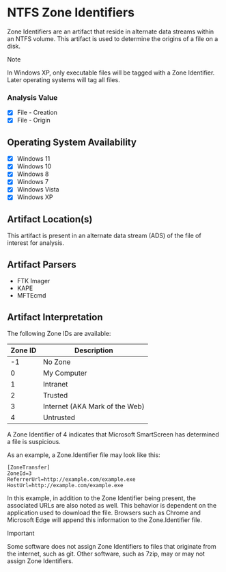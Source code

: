 # NTFS Zone Identifiers
Zone Identifiers are an artifact that reside in alternate data streams within an NTFS volume. This artifact is used to determine the origins of a file on a disk.

> [!NOTE]
> In Windows XP, only executable files will be tagged with a Zone Identifier. Later operating systems will tag all files.

### Analysis Value
 - [x] File - Creation
 - [x] File - Origin

## Operating System Availability
 - [x] Windows 11
 - [x] Windows 10
 - [x] Windows 8
 - [x] Windows 7
 - [x] Windows Vista
 - [x] Windows XP

## Artifact Location(s)
This artifact is present in an alternate data stream (ADS) of the file of interest for analysis. 

## Artifact Parsers
 - FTK Imager
 - KAPE
 - MFTEcmd

## Artifact Interpretation
The following Zone IDs are available:

| Zone ID | Description |
| - | - |
| -1 | No Zone |
| 0 | My Computer |
| 1 | Intranet |
| 2 | Trusted |
| 3 | Internet (AKA Mark of the Web) |
| 4 | Untrusted |

A Zone Identifier of 4 indicates that Microsoft SmartScreen has determined a file is suspicious.

As an example, a Zone.Identifier file may look like this:

```
[ZoneTransfer]
ZoneId=3
ReferrerUrl=http://example.com/example.exe
HostUrl=http://example.com/example.exe
```

In this example, in addition to the Zone Identifier being present, the associated URLs are also noted as well. This behavior is dependent on the application used to download the file. Browsers such as Chrome and Microsoft Edge will append this information to the Zone.Identifier file.

> [!IMPORTANT]
> Some software does not assign Zone Identifiers to files that originate from the internet, such as git. Other software, such as 7zip, may or may not assign Zone Identifiers. 